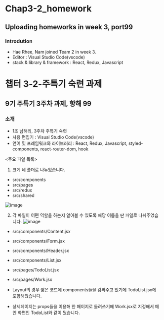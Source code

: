 
# Chap3-2_homework
## Uploading homeworks in week 3, port99 ##
### Introdution
- Hae Rhee, Nam joined Team 2 in week 3.
- Editor : Visual Studio Code(vscode)
- stack & library & framework : React, Redux, Javascript

# 챕터 3-2-주특기 숙련 과제
## 9기 주특기 3주차 과제, 항해 99
### 소개
- 1조 남해리, 3주차 주특기 숙련 
- 사용 편집기 : Visual Studio Code(vscode)
- 언어 및 프레임워크와 라이브러리 : React, Redux, Javascript, styled-components, react-router-dom, hook


<주요 파일 목록>
1. 크게 네 폴더로 나누었습니다.
- src/components
- src/pages
- src/redux
- src/shared

![image](https://user-images.githubusercontent.com/76435572/195593953-86576013-c3b3-4c69-9365-b088c58aad7f.png)

2. 각 파일이 어떤 역할을 하는지 알아볼 수 있도록 해당 이름을 딴 파일로 나눠주었습니다.
![image](https://user-images.githubusercontent.com/76435572/195597569-ed254686-b1ae-4ca0-8748-896dca52878f.png)

- src/components/Content.jsx
- src/components/Form.jsx
- src/components/Header.jsx
- src/components/List.jsx

- src/pages/TodoList.jsx
- src/pages/Work.jsx

+ Layout의 경우 짧은 코드에 components들을 감싸주고 있기에
TodoList.jsx에 포함해줬습니다.

+ 상세페이지는 props들을 이용해 한 페이지로 돌려쓰기에
Work.jsx로 지정해서 메인 화면인 TodoList와 같이 뒀습니다.




